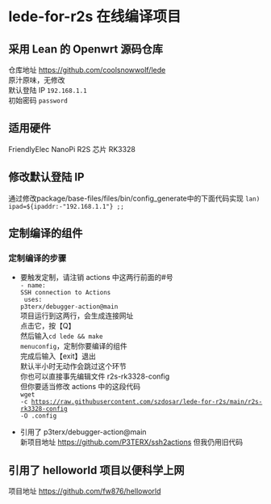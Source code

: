 # lede-for-r2s 在线编译项目
## 采用 Lean 的 Openwrt 源码仓库
仓库地址 https://github.com/coolsnowwolf/lede<br>
原汁原味，无修改<br>
默认登陆 IP <code>192.168.1.1</code><br>
初始密码 <code>password</code>

## 适用硬件
FriendlyElec NanoPi R2S 芯片 RK3328

## 修改默认登陆 IP<br>
通过修改package/base-files/files/bin/config_generate中的下面代码实现
<code>lan) ipad=${ipaddr:-"192.168.1.1"} ;;</code>

## 定制编译的组件
### 定制编译的步骤<br>
* 要触发定制，请注销 actions 中这两行前面的#号<br>
<code>- name: SSH connection to Actions</code><br>
<code>  uses: p3terx/debugger-action@main</code><br>
项目运行到这两行，会生成连接网址<br>
点击它，按【Q】<br>
然后输入<code>cd lede && make menuconfig</code>，定制你要编译的组件<br>
完成后输入【exit】退出<br>
默认半小时无动作会跳过这个环节<br>
你也可以直接事先编辑文件 r2s-rk3328-config<br>
但你要适当修改 actions 中的这段代码<br>
<code>wget -c https://raw.githubusercontent.com/szdosar/lede-for-r2s/main/r2s-rk3328-config -O .config</code>

* 引用了 p3terx/debugger-action@main<br>
新项目地址 https://github.com/P3TERX/ssh2actions
但我仍用旧代码<br>

## 引用了 helloworld 项目以便科学上网
项目地址 https://github.com/fw876/helloworld
